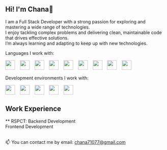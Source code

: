  
## Hi! I'm Chana👋

I am a Full Stack Developer with a strong passion for exploring and mastering a wide range of technologies.  
I enjoy tackling complex problems and delivering clean, maintainable code that drives effective solutions.  
I’m always learning and adapting to keep up with new technologies.

Languages I work with:

<p align="left">
  <img src="https://cdn.jsdelivr.net/gh/devicons/devicon/icons/c/c-original.svg" height="30"/>
  &nbsp;&nbsp;
  <img src="https://cdn.jsdelivr.net/gh/devicons/devicon/icons/cplusplus/cplusplus-original.svg" height="30"/>
  &nbsp;&nbsp;
  <img src="https://cdn.jsdelivr.net/gh/devicons/devicon/icons/csharp/csharp-original.svg" height="30"/>
  &nbsp;&nbsp;
  <img src="https://cdn.jsdelivr.net/gh/devicons/devicon/icons/html5/html5-original.svg" height="30"/>
  &nbsp;&nbsp;
  <img src="https://cdn.jsdelivr.net/gh/devicons/devicon/icons/css3/css3-original.svg" height="30"/>
  &nbsp;&nbsp;
  <img src="https://cdn.jsdelivr.net/gh/devicons/devicon/icons/javascript/javascript-original.svg" height="30"/>
  &nbsp;&nbsp;
  <img src="https://cdn.jsdelivr.net/gh/devicons/devicon/icons/react/react-original.svg" height="30"/>
  &nbsp;&nbsp;
  <img src="https://cdn.jsdelivr.net/gh/devicons/devicon/icons/python/python-original.svg" height="30"/>
  &nbsp;&nbsp;
  <img src="https://cdn.jsdelivr.net/gh/devicons/devicon/icons/nodejs/nodejs-original.svg" height="30"/>
</p>


Development environments I work with:

<p align="left">
  <img src="https://cdn.jsdelivr.net/gh/devicons/devicon/icons/visualstudio/visualstudio-plain.svg" height="30"/>
  &nbsp;&nbsp;
  <img src="https://cdn.jsdelivr.net/gh/devicons/devicon/icons/vscode/vscode-original.svg" height="30"/>
  &nbsp;&nbsp;
  <img src="https://cdn.jsdelivr.net/gh/devicons/devicon/icons/docker/docker-original.svg" height="30"/>
  &nbsp;&nbsp;
  <img src="https://cdn.jsdelivr.net/gh/devicons/devicon/icons/github/github-original.svg" height="30"/>
  &nbsp;&nbsp;
  <img src="https://cdn.jsdelivr.net/gh/devicons/devicon/icons/postman/postman-original.svg" height="30"/>
</p>

## Work Experience
** RSPCT:
Backend Development
<br>
Frontend Development
<br><br>

📫 You can contact me by email: chana71077@gmail.com



